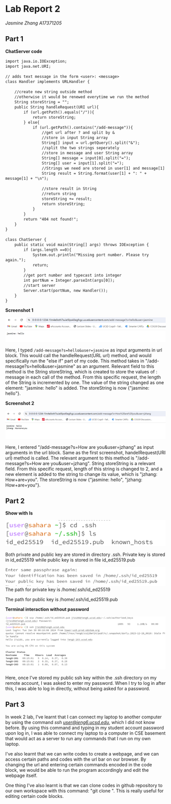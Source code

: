 # Lab Report 2
*Jasmine Zhang A17371205*
## Part 1
**ChatServer code**
```
import java.io.IOException;
import java.net.URI;

// adds text message in the form <user>: <message>
class Handler implements URLHandler {

    //create new string outside method
    //otherwise it would be renewed everytime we run the method
    String storeString = "";
    public String handleRequest(URI url){
        if (url.getPath().equals("/")){
            return storeString;
        } else{
            if (url.getPath().contains("/add-message")){
                //get url after ? and split by &
                //store in input String array
                String[] input = url.getQuery().split("&");
                //split the two strings seperately
                //store in message and user String array
                String[] message = input[0].split("=");
                String[] user = input[1].split("=");
                //Strings we need are stored in user[1] and message[1]
                String result = String.format(user[1] + ": " + message[1] + "\n");
                
                //store result in String
                //return string
                storeString += result;
                return storeString;
            }
        }
        return "404 not found!";
    }
}

class ChatServer {
    public static void main(String[] args) throws IOException {
        if (args.length ==0){
            System.out.println("Missing port number. Please try again.");
            return;
        }
        //get port number and typecast into integer
        int portNum = Integer.parseInt(args[0]);
        //start server
        Server.start(portNum, new Handler());
    }
}
```

**Screenshot 1**

![Image](L2S2.png)

Here, I typed `/add-message?s=hello&user=jasmine` as input arguments in url block. This would call the handleRequest(URL url) method, and would specifically run the "else if" part of my code. This method takes in "/add-message?s=hello&user=jasmine" as an argument. Relevant field to this method is the String storeString, which is created to store the values of <user>: message in each call of the method. From this specific request, the length of the String is incremented by one. The value of the string changed as one element: "jasmine: hello" is added. The storeString is now {"jasmine: hello"}.


**Screenshot 2**

![Image](L2S3.png)

Here, I entered "/add-message?s=How are you&user=jzhang" as input arguments in the url block. Same as the first screenshot, handelRequest(URI url) method is called. The relevant argument to this method is "/add-message?s=How are you&user=jzhang". String storeString is a relevant field. From this specific request, length of this string is changed to 2, and a new element is added to the string to change its value, which is "jzhang: How+are+you". The storeString is now {"jasmine: hello", "jzhang: How+are+you"}.

## Part 2

**Show with ls**

![Image](L2S4.png)

Both private and public key are stored in directory .ssh. Private key is stored in id_ed25519 while public key is stored in file id_ed25519.pub

![Image](L2S4a.png)
The path for private key is /home/.ssh/id_ed25519

The path for public key is /home/.ssh/id_ed25519.pub 


**Terminal interaction without password**

![Image](L2S5.png)

Here, once I've stored my public ssh key within the .ssh directory on my remote account, I was asked to enter my password. When I try to log in after this, I was able to log in directly, without being asked for a password.


## Part 3
In week 2 lab, I've learnt that I can connect my laptop to another computer by using the command *ssh user@ieng6.ucsd.edu*, which I did not know before. By using this command and typing in my student account password upon log in, I was able to connect my laptop to a computer in CSE basement that would act as a server to run any commands that I run on my own laptop. 

I've also learnt that we can write codes to create a webpage, and we can access certain paths and codes with the url bar on our browser. By changing the url and entering certain commands encoded in the code block, we would be able to run the program accordingly and edit the webpage itself.

One thing I've also learnt is that we can clone codes in github repository to our own workspace with this command: "git clone <url>". This is really useful for editing certain code blocks.
